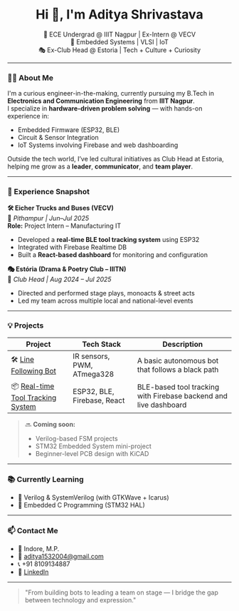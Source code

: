 <h1 align="center">Hi 👋, I'm Aditya Shrivastava</h1>
<p align="center">
  🚀 ECE Undergrad @ IIIT Nagpur | Ex-Intern @ VECV <br>
  🔧 Embedded Systems | VLSI | IoT <br>
  🎭 Ex-Club Head @ Estoria | Tech + Culture + Curiosity
</p>

---

### 👨‍💻 About Me

I'm a curious engineer-in-the-making, currently pursuing my B.Tech in **Electronics and Communication Engineering** from **IIIT Nagpur**.  
I specialize in **hardware-driven problem solving** — with hands-on experience in:
- Embedded Firmware (ESP32, BLE)
- Circuit & Sensor Integration
- IoT Systems involving Firebase and web dashboarding

Outside the tech world, I’ve led cultural initiatives as Club Head at Estoria, helping me grow as a **leader**, **communicator**, and **team player**.

---

### 🔧 Experience Snapshot

**🛠️ Eicher Trucks and Buses (VECV)**  
📍 *Pithampur | Jun–Jul 2025*  
**Role:** Project Intern – Manufacturing IT  
- Developed a **real-time BLE tool tracking system** using ESP32  
- Integrated with Firebase Realtime DB  
- Built a **React-based dashboard** for monitoring and configuration

**🎭 Estória (Drama & Poetry Club – IIITN)**  
📍 *Club Head | Aug 2024 – Jul 2025*  
- Directed and performed stage plays, monoacts & street acts  
- Led my team across multiple local and national-level events

---

### 💡 Projects

| Project | Tech Stack | Description |
|--------|------------|-------------|
| 🛠️ [Line Following Bot](https://github.com/yaarradi/line-following-bot) | IR sensors, PWM, ATmega328 | A basic autonomous bot that follows a black path |
| 📦 [Real-time Tool Tracking System]([https://github.com/yaarradi/tool-tracker-esp32](https://github.com/flankerlynx/tool-tracking_using_ESP32)) | ESP32, BLE, Firebase, React | BLE-based tool tracking with Firebase backend and live dashboard |

> 🔜 **Coming soon:**  
> - Verilog-based FSM projects  
> - STM32 Embedded System mini-project  
> - Beginner-level PCB design with KiCAD

---

### 📚 Currently Learning

- 🧠 Verilog & SystemVerilog (with GTKWave + Icarus)  
- 🧠 Embedded C Programming (STM32 HAL)

---

### 📫 Contact Me

- 📍 Indore, M.P.  
- 📧 aditya1532004@gmail.com  
- 📞 +91 8109134887  
- 🔗 [LinkedIn](https://linkedin.com/in/aditya-shrivastava-479a5b291)

---

> "From building bots to leading a team on stage — I bridge the gap between technology and expression."

